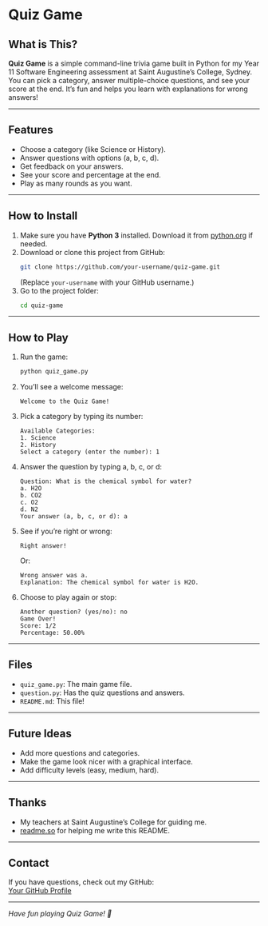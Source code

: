 # Quiz Game

## What is This?
**Quiz Game** is a simple command-line trivia game built in Python for my Year 11 Software Engineering assessment at Saint Augustine’s College, Sydney. You can pick a category, answer multiple-choice questions, and see your score at the end. It’s fun and helps you learn with explanations for wrong answers!

---

## Features
- Choose a category (like Science or History).  
- Answer questions with options (a, b, c, d).  
- Get feedback on your answers.  
- See your score and percentage at the end.  
- Play as many rounds as you want.  

---

## How to Install
1. Make sure you have **Python 3** installed. Download it from [python.org](https://www.python.org/downloads/) if needed.  
2. Download or clone this project from GitHub:
   ```bash
   git clone https://github.com/your-username/quiz-game.git
   ```
   (Replace `your-username` with your GitHub username.)  
3. Go to the project folder:
   ```bash
   cd quiz-game
   ```

---

## How to Play
1. Run the game:
   ```bash
   python quiz_game.py
   ```
2. You’ll see a welcome message:
   ```
   Welcome to the Quiz Game!
   ```
3. Pick a category by typing its number:
   ```
   Available Categories:
   1. Science
   2. History
   Select a category (enter the number): 1
   ```
4. Answer the question by typing a, b, c, or d:
   ```
   Question: What is the chemical symbol for water?
   a. H2O
   b. CO2
   c. O2
   d. N2
   Your answer (a, b, c, or d): a
   ```
5. See if you’re right or wrong:
   ```
   Right answer!
   ```
   Or:
   ```
   Wrong answer was a.
   Explanation: The chemical symbol for water is H2O.
   ```
6. Choose to play again or stop:
   ```
   Another question? (yes/no): no
   Game Over!
   Score: 1/2
   Percentage: 50.00%
   ```

---

## Files
- `quiz_game.py`: The main game file.  
- `question.py`: Has the quiz questions and answers.  
- `README.md`: This file!  

---

## Future Ideas
- Add more questions and categories.  
- Make the game look nicer with a graphical interface.  
- Add difficulty levels (easy, medium, hard).  

---

## Thanks
- My teachers at Saint Augustine’s College for guiding me.  
- [readme.so](https://readme.so/) for helping me write this README.  

---

## Contact
If you have questions, check out my GitHub:  
[Your GitHub Profile](https://github.com/your-username)

---

*Have fun playing Quiz Game! 🎉*
